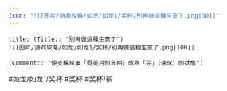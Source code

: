 ```yaml
---
Icon: "![[图片/游戏攻略/如龙/如龙1/奖杯/別再做這種生意了.png|30]]"
---
```

```ad-common-bronze-trophy
title: (Title:: "別再做這種生意了")
![[图片/游戏攻略/如龙/如龙1/奖杯/別再做這種生意了.png|100]]

(Comment:: "使支線故事「假美月的真相」成為「完」（達成）的狀態")
```

#如龙/如龙1/奖杯 #奖杯 #奖杯/铜
